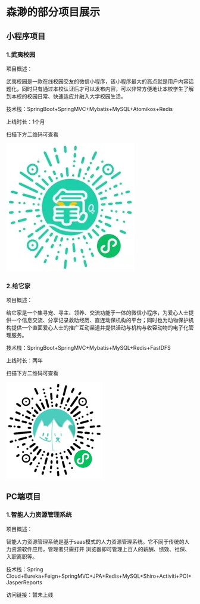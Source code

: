# 森渺的部分项目展示

## 小程序项目

### 1.武夷校园

项目概述：

武夷校园是一款在线校园交友的微信小程序，该小程序最大的亮点就是用户内容话题化，同时只有通过本校认证后才可以发布内容，可以非常方便地让本校学生了解到本校的校园日常、快速适应并融入大学校园生活。

技术栈：SpringBoot+SpringMVC+Mybatis+MySQL+Atomikos+Redis

上线时长：1个月

扫描下方二维码可查看

![img.png](QRcode/wuYiCampusQR.png)

### 2.给它家

项目概述：

给它家是一个集寻宠、寻主、领养、交流功能于一体的微信小程序，为爱心人士提供一个信息交流、分享记录救助经历、直连动保机构的平台；同时也为动物保护机构提供一个直面爱心人士的推广互动渠道并提供活动与机构与收容动物的电子化管理服务。

技术栈：SpringBoot+SpringMVC+Mybatis+MySQL+Redis+FastDFS

上线时长：两年

扫描下方二维码可查看

![img.png](QRcode/giveItHomeQR.png)

## PC端项目

### 1.智能人力资源管理系统

项目概述：

智能人力资源管理系统是基于saas模式的人力资源管理系统。它不同于传统的人力资源软件应用，管理者只需打开 浏览器即可管理上百人的薪酬、绩效、社保、入职离职等。

技术栈：Spring Cloud+Eureka+Feign+SpringMVC+JPA+Redis+MySQL+Shiro+Activiti+POI+JasperReports

访问链接：暂未上线
